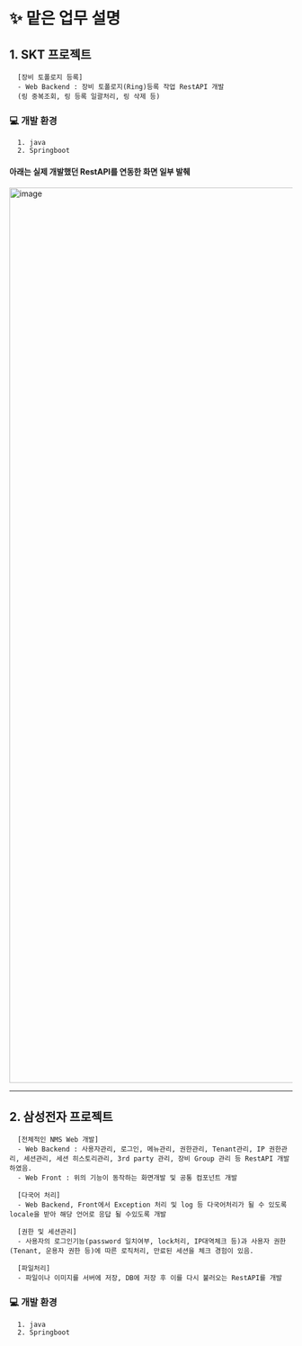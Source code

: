 <h1>✨ 맡은 업무 설명</h1>
<h2> 1. SKT 프로젝트 </h2>
      
      [장비 토폴로지 등록]
      - Web Backend : 장비 토폴로지(Ring)등록 작업 RestAPI 개발
      (링 중복조회, 링 등록 일괄처리, 링 삭제 등)
    
      
<h3> 💻 개발 환경 </h3>

      1. java 
      2. Springboot

<h4>아래는 실제 개발했던 RestAPI를 연동한 화면 일부 발췌</h4>

<img width="1592" alt="image" src="https://github.com/user-attachments/assets/2ba5c196-4a84-4665-8585-84b01feeb90f">


--------------
<h2> 2. 삼성전자 프로젝트</h2>

      [전체적인 NMS Web 개발]
      - Web Backend : 사용자관리, 로그인, 메뉴관리, 권한관리, Tenant관리, IP 권한관리, 세션관리, 세션 히스토리관리, 3rd party 관리, 장비 Group 관리 등 RestAPI 개발하였음.
      - Web Front : 위의 기능이 동작하는 화면개발 및 공통 컴포넌트 개발
      
      [다국어 처리]
      - Web Backend, Front에서 Exception 처리 및 log 등 다국어처리가 될 수 있도록 locale을 받아 해당 언어로 응답 될 수있도록 개발
      
      [권한 및 세션관리]
      - 사용자의 로그인기능(password 일치여부, lock처리, IP대역체크 등)과 사용자 권한(Tenant, 운용자 권한 등)에 따른 로직처리, 만료된 세션을 체크 경험이 있음.
      
      [파일처리]
      - 파일이나 이미지를 서버에 저장, DB에 저장 후 이를 다시 불러오는 RestAPI를 개발
      
<h3> 💻 개발 환경 </h3>

      1. java 
      2. Springboot


